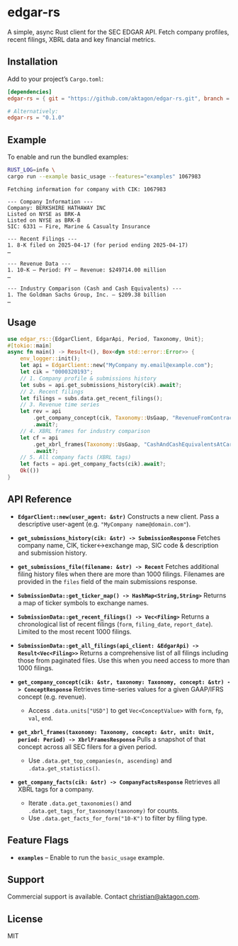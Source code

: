 # edgar-rs

A simple, async Rust client for the SEC EDGAR API. Fetch company profiles,
recent filings, XBRL data and key financial metrics.

## Installation

Add to your project’s `Cargo.toml`:

```toml
[dependencies]
edgar-rs = { git = "https://github.com/aktagon/edgar-rs.git", branch = "master" }

# Alternatively:
edgar-rs = "0.1.0"
```

## Example

To enable and run the bundled examples:

```bash
RUST_LOG=info \
cargo run --example basic_usage --features="examples" 1067983
```

```text
Fetching information for company with CIK: 1067983

--- Company Information ---
Company: BERKSHIRE HATHAWAY INC
Listed on NYSE as BRK-A
Listed on NYSE as BRK-B
SIC: 6331 – Fire, Marine & Casualty Insurance

--- Recent Filings ---
1. 8-K filed on 2025-04-17 (for period ending 2025-04-17)
…

--- Revenue Data ---
1. 10-K – Period: FY – Revenue: $249714.00 million
…

--- Industry Comparison (Cash and Cash Equivalents) ---
1. The Goldman Sachs Group, Inc. – $209.38 billion
…
```

## Usage

```rust
use edgar_rs::{EdgarClient, EdgarApi, Period, Taxonomy, Unit};
#[tokio::main]
async fn main() -> Result<(), Box<dyn std::error::Error>> {
    env_logger::init();
    let api = EdgarClient::new("MyCompany my.email@example.com");
    let cik = "0000320193";
    // 1. Company profile & submissions history
    let subs = api.get_submissions_history(cik).await?;
    // 2. Recent filings
    let filings = subs.data.get_recent_filings();
    // 3. Revenue time series
    let rev = api
        .get_company_concept(cik, Taxonomy::UsGaap, "RevenueFromContractWithCustomerExcludingAssessedTax")
        .await?;
    // 4. XBRL frames for industry comparison
    let cf = api
        .get_xbrl_frames(Taxonomy::UsGaap, "CashAndCashEquivalentsAtCarryingValue", Unit::Simple("USD".into()), Period::Instantaneous(2024, 1))
        .await?;
    // 5. All company facts (XBRL tags)
    let facts = api.get_company_facts(cik).await?;
    Ok(())
}
```

## API Reference

- **`EdgarClient::new(user_agent: &str)`**
  Constructs a new client. Pass a descriptive user-agent (e.g. `"MyCompany name@domain.com"`).

- **`get_submissions_history(cik: &str) -> SubmissionResponse`**
  Fetches company name, CIK, ticker↔exchange map, SIC code & description and submission history.

- **`get_submissions_file(filename: &str) -> Recent`**
  Fetches additional filing history files when there are more than 1000 filings. Filenames are provided in the `files` field of the main submissions response.

- **`SubmissionData::get_ticker_map() -> HashMap<String,String>`**
  Returns a map of ticker symbols to exchange names.

- **`SubmissionData::get_recent_filings() -> Vec<Filing>`**
  Returns a chronological list of recent filings (`form`, `filing_date`, `report_date`). Limited to the most recent 1000 filings.

- **`SubmissionData::get_all_filings(api_client: &EdgarApi) -> Result<Vec<Filing>>`**
  Returns a comprehensive list of all filings including those from paginated files. Use this when you need access to more than 1000 filings.

- **`get_company_concept(cik: &str, taxonomy: Taxonomy, concept: &str) -> ConceptResponse`**
  Retrieves time-series values for a given GAAP/IFRS concept (e.g. revenue).

  - Access `.data.units["USD"]` to get `Vec<ConceptValue>` with `form`, `fp`, `val`, `end`.

- **`get_xbrl_frames(taxonomy: Taxonomy, concept: &str, unit: Unit, period: Period) -> XbrlFramesResponse`**
  Pulls a snapshot of that concept across all SEC filers for a given period.

  - Use `.data.get_top_companies(n, ascending)` and `.data.get_statistics()`.

- **`get_company_facts(cik: &str) -> CompanyFactsResponse`**
  Retrieves all XBRL tags for a company.

  - Iterate `.data.get_taxonomies()` and `.data.get_tags_for_taxonomy(taxonomy)` for counts.
  - Use `.data.get_facts_for_form("10-K")` to filter by filing type.


## Feature Flags

- **`examples`** – Enable to run the `basic_usage` example.

## Support

Commercial support is available. Contact christian@aktagon.com.

## License

MIT
